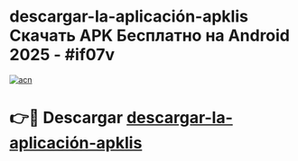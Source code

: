 # descargar-la-aplicación-apklis Скачать APK Бесплатно на Android 2025 - #if07v

[![acn](https://github.com/user-attachments/assets/0f9c940e-d8b0-45ae-aac7-cd30a18b3e1c)](https://apps.freeplayer.one?title=descargar-la-aplicación-apklis&ref=9RF)

# 👉🔴 Descargar [descargar-la-aplicación-apklis](https://apps.freeplayer.one?title=descargar-la-aplicación-apklis&ref=9RF)